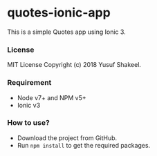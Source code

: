 # quotes-ionic-app
This is a simple Quotes app using Ionic 3.

### License

MIT License Copyright (c) 2018 Yusuf Shakeel.


### Requirement

* Node v7+ and NPM v5+
* Ionic v3

### How to use?

* Download the project from GitHub.
* Run `npm install` to get the required packages.
